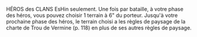 HÉROS des CLANS EsHin seulement. Une fois par
bataille, à votre phase des héros, vous pouvez choisir
1 terrain à 6" du porteur. Jusqu'à votre prochaine
phase des héros, le terrain choisi a les règles de
paysage de la charte de Trou de Vermine (p. 118)
en plus de ses autres règles de paysage.
